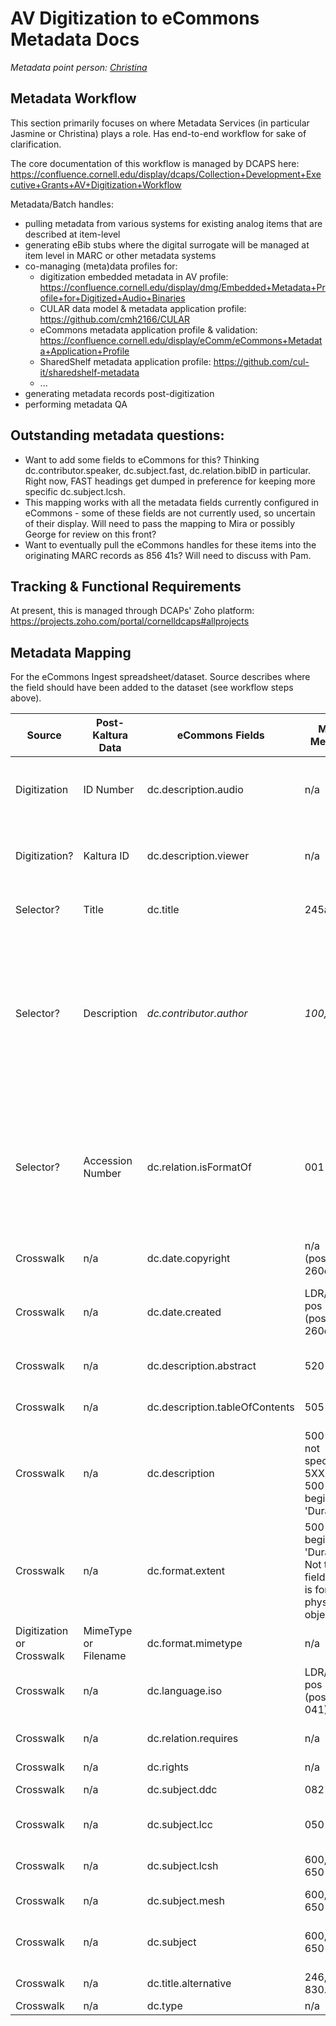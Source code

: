 AV Digitization to eCommons Metadata Docs
=========================================
*Metadata point person: [Christina](mailto:cmh329@cornell.edu)*

Metadata Workflow
-----------------
This section primarily focuses on where Metadata Services (in particular Jasmine or Christina) plays a role. Has end-to-end workflow for sake of clarification.

The core documentation of this workflow is managed by DCAPS here: https://confluence.cornell.edu/display/dcaps/Collection+Development+Executive+Grants+AV+Digitization+Workflow

Metadata/Batch handles:

* pulling metadata from various systems for existing analog items that are described at item-level
* generating eBib stubs where the digital surrogate will be managed at item level in MARC or other metadata systems
* co-managing (meta)data profiles for:
    * digitization embedded metadata in AV profile: https://confluence.cornell.edu/display/dmg/Embedded+Metadata+Profile+for+Digitized+Audio+Binaries
    * CULAR data model & metadata application profile: https://github.com/cmh2166/CULAR
    * eCommons metadata application profile & validation: https://confluence.cornell.edu/display/eComm/eCommons+Metadata+Application+Profile
    * SharedShelf metadata application profile: https://github.com/cul-it/sharedshelf-metadata
    * ...
* generating metadata records post-digitization
* performing metadata QA

Outstanding metadata questions:
-------------------------------

* Want to add some fields to eCommons for this? Thinking dc.contributor.speaker, dc.subject.fast, dc.relation.bibID in particular. Right now, FAST headings get dumped in preference for keeping more specific dc.subject.lcsh.
* This mapping works with all the metadata fields currently configured in eCommons - some of these fields are not currently used, so uncertain of their display. Will need to pass the mapping to Mira or possibly George for review on this front?
* Want to eventually pull the eCommons handles for these items into the originating MARC records as 856 41s? Will need to discuss with Pam.

Tracking & Functional Requirements
----------------------------------

At present, this is managed through DCAPs' Zoho platform: https://projects.zoho.com/portal/cornelldcaps#allprojects

Metadata Mapping
----------------

For the eCommons Ingest spreadsheet/dataset. Source describes where the field should have been added to the dataset (see workflow steps above).

Source | Post-Kaltura Data | eCommons Fields | MARC Metadata | Notes
---|---|---|---|---
Digitization | ID Number | dc.description.audio | n/a | filenames? eCommons dc.description.audio has scope note 'Entry ID for kaltura audio files'
Digitization? | Kaltura ID | dc.description.viewer | n/a | entry id for Kaltura viewer? eCommons dc.description.viewer has scope note 'Entry ID for Kaltura Viewer'
Selector? | Title | dc.title | 245abp | Clean up punctuation, remove $h qualifiers, if present.
Selector? | Description | *dc.contributor.author* | *100, 700* | At least in starting sheet, this column competely maps to author, not general description note or more specific description abstract. Will be asking about 1. changing this in future spreadsheets 2. getting eCommons field 'dc.contributor.speaker' added.
Selector? | Accession Number | dc.relation.isFormatOf | 001 | MARC Bibliographic record identifier. Consider generating URL from this for linking to record as appears in Blacklight interface. Could also be used later for generating eCommons URLs to add to MARC records.
Crosswalk | n/a | dc.date.copyright | n/a (possibly 260c/264c) | Will we be adding any rights information to these?
Crosswalk | n/a | dc.date.created | LDR/008 pos 7-10 (possibly 260c/264c) | Make sure is EDTF Encoding. Don't think these MARC records generally have 260/264c fields.
Crosswalk | n/a | dc.description.abstract | 520 3# a | Probably will include 520 generally, 500s too possibly.
Crosswalk | n/a | dc.description.tableOfContents | 505 * | Will need normalization review if even included for these records.
Crosswalk | n/a | dc.description | 500 *, 518, not specified 5XX, not 500 that begins with 'Duration: ' | will need to be reviewed for item- and format-specific notes.
Crosswalk | n/a | dc.format.extent | 500 that begins with 'Duration: '. Not the 300 field - this is for the physical object. | Possibly will get this information also from the Digitization work.
Digitization or Crosswalk | MimeType or Filename | dc.format.mimetype | n/a | Derived from Digitization work and filenames.
Crosswalk | n/a | dc.language.iso | LDR/008 pos 35-37 (possibly 041) | Convert to ISO 639-2 for now. eCommons seems to try to use that.
Crosswalk | n/a | dc.relation.requires | n/a | Any constant notes on the required software to listen?
Crosswalk | n/a | dc.rights | n/a | May want to add later.
Crosswalk | n/a | dc.subject.ddc | 082 | Don't think this displays currently in eCommons.
Crosswalk | n/a | dc.subject.lcc | 050 #4 | Don't think this displays currently in eCommons. Want to include Cutter?
Crosswalk | n/a | dc.subject.lcsh | 600, 610, 650 #0 | Will need normalization. Don't include FAST headings here for now.
Crosswalk | n/a | dc.subject.mesh | 600, 610, 650 #2 | Will need normalization.
Crosswalk | n/a | dc.subject | 600, 610, 650 #7 | Include Fast headings here that aren't repeating LCSH headings.
Crosswalk | n/a | dc.title.alternative | 246, 240, 830. | Normalize. Want to use dct:isPartOf?
Crosswalk | n/a | dc.type | n/a | always will be 'Sound'



